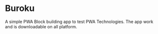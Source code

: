 # Buroku

A simple PWA Block building app to test PWA Technologies.
The app work and is downloadable on all platform.

